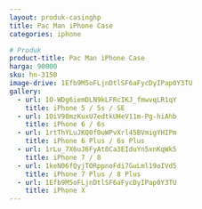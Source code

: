 ```yaml
---
layout: produk-casinghp
title: Pac Man iPhone Case
categories: iphone

# Produk
product-title: Pac Man iPhone Case
harga: 90000
sku: hn-3150
image-drive: 1Efb9M5oFLjnDtlSF6aFycDyIPap0Y3TU
gallery:
  - url: 1O-WDg6iemDLN9kLFRcIKJ_fmwvqLR1qY
    title: iPhone 5 / 5s / SE
  - url: 1OiV98mzKuxU7edtkUHeV11m-Pg-hiAhb
    title: iPhone 6 / 6s
  - url: 1rtThYLuJKQ0f0uWPvXrl45BVmigYHIPm
    title: iPhone 6 Plus / 6s Plus
  - url: 1rLu_7X6uJ6FyAt0Ca3EIduYn5xnKqWk5
    title: iPhone 7 / 8
  - url: 1keN06fQyjTORppnoFdi7GuLml19oIVd5
    title: iPhone 7 Plus / 8 Plus
  - url: 1Efb9M5oFLjnDtlSF6aFycDyIPap0Y3TU
    title: iPhone X
---
```

